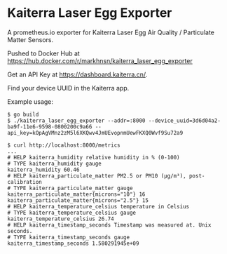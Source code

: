 # Kaiterra Laser Egg Exporter

A prometheus.io exporter for Kaiterra Laser Egg Air Quality / Particulate Matter Sensors.

Pushed to Docker Hub at https://hub.docker.com/r/markhnsn/kaiterra_laser_egg_exporter

Get an API Key at https://dashboard.kaiterra.cn/.

Find your device UUID in the Kaiterra app.

Example usage:

    $ go build
    $ ./kaiterra_laser_egg_exporter --addr=:8000 --device_uuid=3d6d04a2-ba9f-11e6-9598-0800200c9a66 --api_key=kOpAgVMnz2zM5l6XKQwv4JmUEvopnmUewFKXQ0Wvf9Su72a9

    $ curl http://localhost:8000/metrics
    ...
    # HELP kaiterra_humidity relative humidity in % (0-100)
    # TYPE kaiterra_humidity gauge
    kaiterra_humidity 60.46
    # HELP kaiterra_particulate_matter PM2.5 or PM10 (µg/m³), post-calibration
    # TYPE kaiterra_particulate_matter gauge
    kaiterra_particulate_matter{microns="10"} 16
    kaiterra_particulate_matter{microns="2.5"} 15
    # HELP kaiterra_temperature_celsius temperature in Celsius
    # TYPE kaiterra_temperature_celsius gauge
    kaiterra_temperature_celsius 26.74
    # HELP kaiterra_timestamp_seconds Timestamp was measured at. Unix seconds.
    # TYPE kaiterra_timestamp_seconds gauge
    kaiterra_timestamp_seconds 1.580291945e+09

